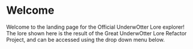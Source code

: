 # Welcome

Welcome to the landing page for the Official UnderwOtter Lore explorer! The lore shown here is the result of the Great UnderwOtter Lore Refactor Project, and can be accessed using the drop down menu below.